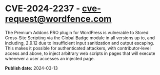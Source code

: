 # CVE-2024-2237 - cve-request@wordfence.com

The Premium Addons PRO plugin for WordPress is vulnerable to Stored Cross-Site Scripting via the Global Badge module in all versions up to, and including, 2.9.12 due to insufficient input sanitization and output escaping. This makes it possible for authenticated attackers, with contributor-level access and above, to inject arbitrary web scripts in pages that will execute whenever a user accesses an injected page.

**Publish date:** 2024-03-13
